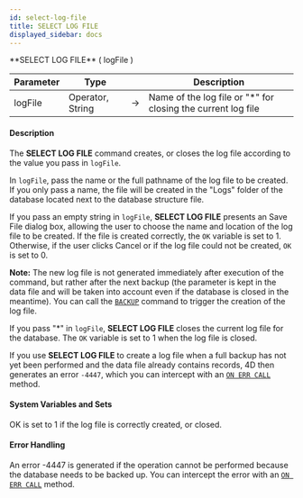 ```yaml
---
id: select-log-file
title: SELECT LOG FILE
displayed_sidebar: docs
---
```



<!-- REF #_command_.SELECT LOG FILE.Syntax-->**SELECT LOG FILE** ( logFile )<!-- END REF-->


<!-- REF #_command_.SELECT LOG FILE.Params -->
|Parameter|Type||Description|
|---------|--- |:---:|------|
|logFile|Operator, String|->|Name of the log file or "*" for closing the current log file|
<!-- END REF -->


#### Description




The **SELECT LOG FILE** command creates, or closes the log file according to the value you pass in `logFile`.

In `logFile`, pass the name or the full pathname of the log file to be created. If you only pass a name, the file will be created in the "Logs" folder of the database located next to the database structure file.

If you pass an empty string in `logFile`, **SELECT LOG FILE** presents an Save File dialog box, allowing the user to choose the name and location of the log file to be created. If the file is created correctly, the `OK` variable is set to 1. Otherwise, if the user clicks Cancel or if the log file could not be created, `OK` is set to 0.

**Note:** The new log file is not generated immediately after execution of the command, but rather after the next backup (the parameter is kept in the data file and will be taken into account even if the database is closed in the meantime). You can call the [`BACKUP`](backup.md) command to trigger the creation of the log file.

If you pass "*" in `logFile`, **SELECT LOG FILE** closes the current log file for the database. The `OK` variable is set to 1 when the log file is closed.

If you use **SELECT LOG FILE** to create a log file when a full backup has not yet been performed and the data file already contains records, 4D then generates an error `-4447`, which you can intercept with an [`ON ERR CALL`](on-err-call.md) method.


#### System Variables and Sets




OK is set to 1 if the log file is correctly created, or closed. 


#### Error Handling




An error -4447 is generated if the operation cannot be performed because the database needs to be backed up. You can intercept the error with an [`ON ERR CALL`](on-err-call.md) method. 


